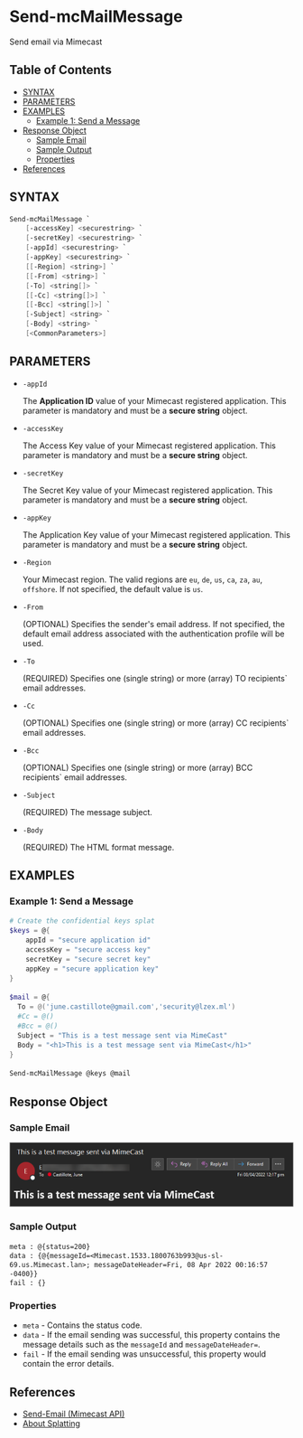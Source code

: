 # Send-mcMailMessage

Send email via Mimecast

## Table of Contents<!-- omit in toc -->

- [SYNTAX](#syntax)
- [PARAMETERS](#parameters)
- [EXAMPLES](#examples)
  - [Example 1: Send a Message](#example-1-send-a-message)
- [Response Object](#response-object)
  - [Sample Email](#sample-email)
  - [Sample Output](#sample-output)
  - [Properties](#properties)
- [References](#references)

## SYNTAX

```PowerShell
Send-mcMailMessage `
    [-accessKey] <securestring> `
    [-secretKey] <securestring> `
    [-appId] <securestring> `
    [-appKey] <securestring> `
    [[-Region] <string>] `
    [[-From] <string>] `
    [-To] <string[]> `
    [[-Cc] <string[]>] `
    [[-Bcc] <string[]>] `
    [-Subject] <string> `
    [-Body] <string> `
    [<CommonParameters>]
```

## PARAMETERS

* `-appId`

  The **Application ID** value of your Mimecast registered application. This parameter is mandatory and must be a **secure string** object.

* `-accessKey`

  The Access Key value of your Mimecast registered application. This parameter is mandatory and must be a **secure string** object.

* `-secretKey`

  The Secret Key value of your Mimecast registered application. This parameter is mandatory and must be a **secure string** object.

* `-appKey`

  The Application Key value of your Mimecast registered application. This parameter is mandatory and must be a **secure string** object.

* `-Region`

  Your Mimecast region. The valid regions are `eu`, `de`, `us`, `ca`, `za`, `au`, `offshore`. If not specified, the default value is `us`.

* `-From`

  (OPTIONAL) Specifies the sender's email address. If not specified, the default email address associated with the authentication profile will be used.

* `-To`

  (REQUIRED) Specifies one (single string) or more (array) TO recipients` email addresses.

* `-Cc`

  (OPTIONAL) Specifies one (single string) or more (array) CC recipients` email addresses.

* `-Bcc`

  (OPTIONAL) Specifies one (single string) or more (array) BCC recipients` email addresses.

* `-Subject`

  (REQUIRED) The message subject.

* `-Body`

  (REQUIRED) The HTML format message.


## EXAMPLES

### Example 1: Send a Message

```PowerShell
# Create the confidential keys splat
$keys = @{
    appId = "secure application id"
    accessKey = "secure access key"
    secretKey = "secure secret key"
    appKey = "secure application key"
}

$mail = @{
  To = @('june.castillote@gmail.com','security@lzex.ml')
  #Cc = @()
  #Bcc = @()
  Subject = "This is a test message sent via MimeCast"
  Body = "<h1>This is a test message sent via MimeCast</h1>"
}

Send-mcMailMessage @keys @mail
```

## Response Object

### Sample Email

![Sample Email](../../images/email-sample.png)

### Sample Output

```
meta : @{status=200}
data : {@{messageId=<Mimecast.1533.1800763b993@us-sl-69.us.Mimecast.lan>; messageDateHeader=Fri, 08 Apr 2022 00:16:57 -0400}}
fail : {}
```

### Properties

* `meta` - Contains the status code.
* `data` - If the email sending was successful, this property contains the message details such as the `messageId` and `messageDateHeader=`.
* `fail` -  If the email sending was unsuccessful, this property would contain the error details.

## References

* [Send-Email (Mimecast API)](https://integrations.Mimecast.com/documentation/endpoint-reference/email/send-email/)
* [About Splatting](https://docs.microsoft.com/en-us/powershell/module/microsoft.powershell.core/about/about_splatting)